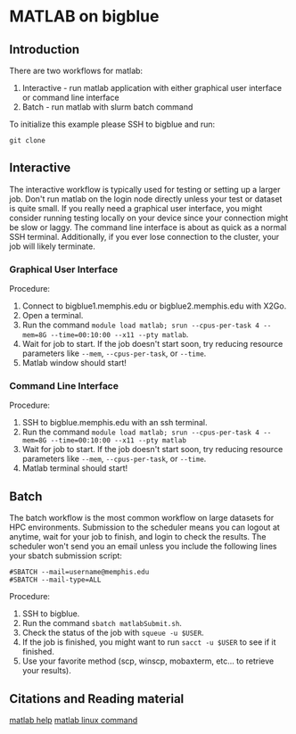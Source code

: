 # MATLAB on bigblue
## Introduction
There are two workflows for matlab:
1. Interactive - run matlab application with either graphical user interface or command line interface
2. Batch - run matlab with slurm batch command

To initialize this example please SSH to bigblue and run:
```
git clone 
```

## Interactive
The interactive workflow is typically used for testing or setting up a larger job. Don't run matlab on the login node directly unless your test or dataset is quite small. If you really need a graphical user interface, you might consider running testing locally on your device since your connection might be slow or laggy. The command line interface is about as quick as a normal SSH terminal. Additionally, if you ever lose connection to the cluster, your job will likely terminate.

### Graphical User Interface
Procedure:
1. Connect to bigblue1.memphis.edu or bigblue2.memphis.edu with X2Go.
2. Open a terminal.
3. Run the command `module load matlab; srun --cpus-per-task 4 --mem=8G --time=00:10:00 --x11 --pty matlab`.
4. Wait for job to start. If the job doesn't start soon, try reducing resource parameters like `--mem`, `--cpus-per-task`, or `--time`.
5. Matlab window should start!

### Command Line Interface
Procedure:
1. SSH to bigblue.memphis.edu with an ssh terminal.
2. Run the command `module load matlab; srun --cpus-per-task 4 --mem=8G --time=00:10:00 --x11 --pty matlab`
3. Wait for job to start. If the job doesn't start soon, try reducing resource parameters like `--mem`, `--cpus-per-task`, or `--time`.
4. Matlab terminal should start!

## Batch
The batch workflow is the most common workflow on large datasets for HPC environments. Submission to the scheduler means you can logout at anytime, wait for your job to finish, and login to check the results. The scheduler won't send you an email unless you include the following lines your sbatch submission script:
```
#SBATCH --mail=username@memphis.edu
#SBATCH --mail-type=ALL
```

Procedure:
1. SSH to bigblue.
2. Run the command `sbatch matlabSubmit.sh`.
3. Check the status of the job with `squeue -u $USER`.
4. If the job is finished, you might want to run `sacct -u $USER` to see if it finished.
5. Use your favorite method (scp, winscp, mobaxterm, etc... to retrieve your results).

## Citations and Reading material
[matlab help](https://www.mathworks.com/help/matlab/index.html)
[matlab linux command](https://www.mathworks.com/help/matlab/ref/matlablinux.html)


